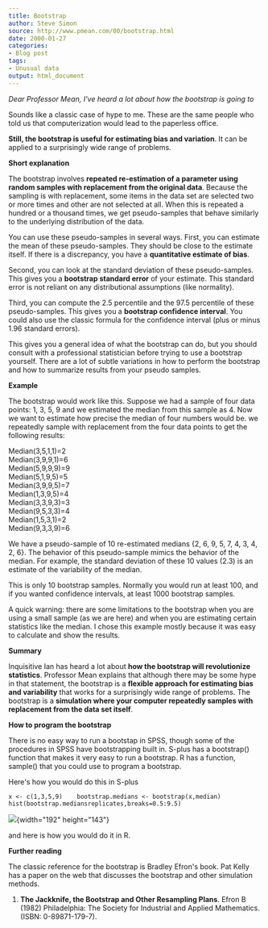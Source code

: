 ```yaml
---
title: Bootstrap
author: Steve Simon
source: http://www.pmean.com/00/bootstrap.html
date: 2000-01-27
categories:
- Blog post
tags:
- Unusual data
output: html_document
---
```


*Dear Professor Mean, I've heard a lot about how the bootstrap is going
to*

<!---More--->

Sounds like a classic case of hype to me. These are the same people who
told us that computerization would lead to the paperless office.

**Still, the bootstrap is useful for estimating bias and variation**. It
can be applied to a surprisingly wide range of problems.

**Short explanation**

The bootstrap involves **repeated re-estimation of a parameter using
random samples with replacement from the original data**. Because the
sampling is with replacement, some items in the data set are selected
two or more times and other are not selected at all. When this is
repeated a hundred or a thousand times, we get pseudo-samples that
behave similarly to the underlying distribution of the data.

You can use these pseudo-samples in several ways. First, you can
estimate the mean of these pseudo-samples. They should be close to the
estimate itself. If there is a discrepancy, you have a **quantitative
estimate of bias**.

Second, you can look at the standard deviation of these pseudo-samples.
This gives you a **bootstrap standard error** of your estimate. This
standard error is not reliant on any distributional assumptions (like
normality).

Third, you can compute the 2.5 percentile and the 97.5 percentile of
these pseudo-samples. This gives you a **bootstrap confidence
interval**. You could also use the classic formula for the confidence
interval (plus or minus 1.96 standard errors).

This gives you a general idea of what the bootstrap can do, but you
should consult with a professional statistician before trying to use a
bootstrap yourself. There are a lot of subtle variations in how to
perform the bootstrap and how to summarize results from your pseudo
samples.

**Example**

The bootstrap would work like this. Suppose we had a sample of four data
points: 1, 3, 5, 9 and we estimated the median from this sample as 4.
Now we want to estimate how precise the median of four numbers would be.
we repeatedly sample with replacement from the four data points to get
the following results:

Median(3,5,1,1)=2\
Median(3,9,9,1)=6\
Median(5,9,9,9)=9\
Median(5,1,9,5)=5\
Median(3,9,9,5)=7\
Median(1,3,9,5)=4\
Median(3,3,9,3)=3\
Median(9,5,3,3)=4\
Median(1,5,3,1)=2\
Median(9,3,3,9)=6

We have a pseudo-sample of 10 re-estimated medians {2, 6, 9, 5, 7, 4, 3,
4, 2, 6}. The behavior of this pseudo-sample mimics the behavior of the
median. For example, the standard deviation of these 10 values (2.3) is
an estimate of the variability of the median.

This is only 10 bootstrap samples. Normally you would run at least 100,
and if you wanted confidence intervals, at least 1000 bootstrap samples.

A quick warning: there are some limitations to the bootstrap when you
are using a small sample (as we are here) and when you are estimating
certain statistics like the median. I chose this example mostly because
it was easy to calculate and show the results.

**Summary**

Inquisitive Ian has heard a lot about **how the bootstrap will
revolutionize statistics**. Professor Mean explains that although there
may be some hype in that statement, the bootstrap is a **flexible
approach for estimating bias and variability** that works for a
surprisingly wide range of problems. The bootstrap is a **simulation
where your computer repeatedly samples with replacement from the data
set itself**.

**How to program the bootstrap**

There is no easy way to run a bootstap in SPSS, though some of the
procedures in SPSS have bootstrapping built in. S-plus has a bootstrap()
function that makes it very easy to run a bootstrap. R has a function,
sample() that you could use to program a bootstrap.

Here's how you would do this in S-plus

`x <- c(1,3,5,9)    bootstrap.medians <- bootstrap(x,median)    hist(bootstrap.mediansreplicates,breaks=0.5:9.5)`

![](http://www.pmean.com/images/03/bootstrap.gif){width="192" height="143"}

and here is how you would do it in R.

**Further reading**

The classic reference for the bootstrap is Bradley Efron's book. Pat
Kelly has a paper on the web that discusses the bootstrap and other
simulation methods.

1.  **The Jackknife, the Bootstrap and Other Resampling Plans**. Efron
    B (1982) Philadelphia: The Society for Industrial and Applied
    Mathematics. (ISBN: 0-89871-179-7).
